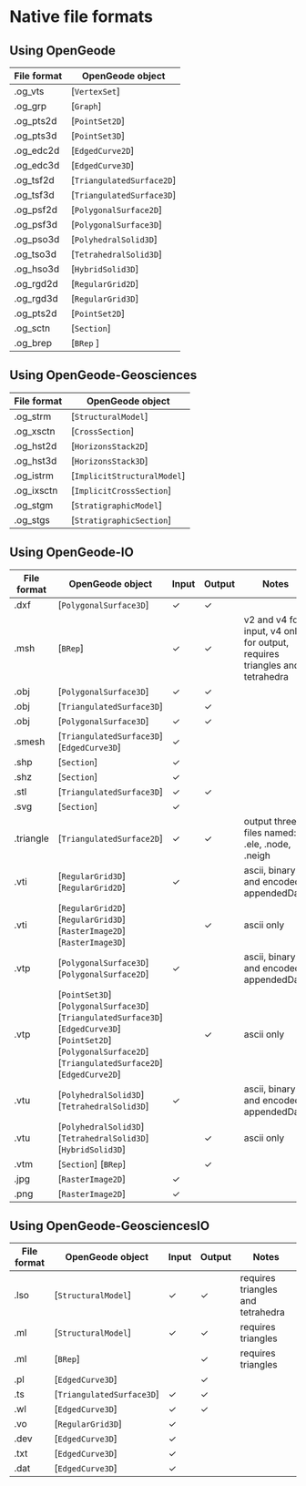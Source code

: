 <script setup>
import CodeExample from '/components/CodeExample.vue'
</script>

# Native file formats

## Using OpenGeode

<!-- @include: ./links.md -->

| File format | OpenGeode object          |
| ----------- | ------------------------- |
| .og_vts     | [`VertexSet`]             |
| .og_grp     | [`Graph`]                 |
| .og_pts2d   | [`PointSet2D`]            |
| .og_pts3d   | [`PointSet3D`]            |
| .og_edc2d   | [`EdgedCurve2D`]          |
| .og_edc3d   | [`EdgedCurve3D`]          |
| .og_tsf2d   | [`TriangulatedSurface2D`] |
| .og_tsf3d   | [`TriangulatedSurface3D`] |
| .og_psf2d   | [`PolygonalSurface2D`]    |
| .og_psf3d   | [`PolygonalSurface3D`]    |
| .og_pso3d   | [`PolyhedralSolid3D`]     |
| .og_tso3d   | [`TetrahedralSolid3D`]    |
| .og_hso3d   | [`HybridSolid3D`]         |
| .og_rgd2d   | [`RegularGrid2D`]         |
| .og_rgd3d   | [`RegularGrid3D`]         |
| .og_pts2d   | [`PointSet2D`]            |
| .og_sctn    | [`Section`]               |
| .og_brep    | [`BRep` ]                 |

## Using OpenGeode-Geosciences

| File format | OpenGeode object            |
| ----------- | --------------------------- |
| .og_strm    | [`StructuralModel`]         |
| .og_xsctn   | [`CrossSection`]            |
| .og_hst2d   | [`HorizonsStack2D`]         |
| .og_hst3d   | [`HorizonsStack3D`]         |
| .og_istrm   | [`ImplicitStructuralModel`] |
| .og_ixsctn  | [`ImplicitCrossSection`]    |
| .og_stgm    | [`StratigraphicModel`]      |
| .og_stgs    | [`StratigraphicSection`]    |

## Using OpenGeode-IO

| File format | OpenGeode object                                                                                                                                                  | Input | Output | Notes                                                                      |
| ----------- | ----------------------------------------------------------------------------------------------------------------------------------------------------------------- | ----- | ------ | -------------------------------------------------------------------------- |
| .dxf        | [`PolygonalSurface3D`]                                                                                                                                            | ✓     | ✓      |                                                                            |
| .msh        | [`BRep`]                                                                                                                                                          | ✓     | ✓      | v2 and v4 for input, v4 only for output, requires triangles and tetrahedra |
| .obj        | [`PolygonalSurface3D`]                                                                                                                                            | ✓     | ✓      |                                                                            |
| .obj        | [`TriangulatedSurface3D`]                                                                                                                                         |       | ✓      |                                                                            |
| .obj        | [`PolygonalSurface3D`]                                                                                                                                            | ✓     | ✓      |                                                                            |
| .smesh      | [`TriangulatedSurface3D`] [`EdgedCurve3D`]                                                                                                                        | ✓     |        |                                                                            |
| .shp        | [`Section`]                                                                                                                                                       | ✓     |        |                                                                            |
| .shz        | [`Section`]                                                                                                                                                       | ✓     |        |                                                                            |
| .stl        | [`TriangulatedSurface3D`]                                                                                                                                         | ✓     | ✓      |                                                                            |
| .svg        | [`Section`]                                                                                                                                                       | ✓     |        |                                                                            |
| .triangle   | [`TriangulatedSurface2D`]                                                                                                                                         | ✓     | ✓      | output three files named: .ele, .node, .neigh                              |
| .vti        | [`RegularGrid3D`] [`RegularGrid2D`]                                                                                                                               | ✓     |        | ascii, binary and encoded appendedData                                     |
| .vti        | [`RegularGrid2D`] [`RegularGrid3D`] [`RasterImage2D`] [`RasterImage3D`]                                                                                           |       | ✓      | ascii only                                                                 |
| .vtp        | [`PolygonalSurface3D`] [`PolygonalSurface2D`]                                                                                                                     | ✓     |        | ascii, binary and encoded appendedData                                     |
| .vtp        | [`PointSet3D`] [`PolygonalSurface3D`] [`TriangulatedSurface3D`] [`EdgedCurve3D`] [`PointSet2D`] [`PolygonalSurface2D`] [`TriangulatedSurface2D`] [`EdgedCurve2D`] |       | ✓      | ascii only                                                                 |
| .vtu        | [`PolyhedralSolid3D`] [`TetrahedralSolid3D`]                                                                                                                      | ✓     |        | ascii, binary and encoded appendedData                                     |
| .vtu        | [`PolyhedralSolid3D`] [`TetrahedralSolid3D`] [`HybridSolid3D`]                                                                                                    |       | ✓      | ascii only                                                                 |
| .vtm        | [`Section`] [`BRep`]                                                                                                                                              |       | ✓      |                                                                            |
| .jpg        | [`RasterImage2D`]                                                                                                                                                 | ✓     |        |                                                                            |
| .png        | [`RasterImage2D`]                                                                                                                                                 | ✓     |        |                                                                            |

## Using OpenGeode-GeosciencesIO

| File format | OpenGeode object          | Input | Output | Notes                             |
| ----------- | ------------------------- | ----- | ------ | --------------------------------- |
| .lso        | [`StructuralModel`]       | ✓     | ✓      | requires triangles and tetrahedra |
| .ml         | [`StructuralModel`]       | ✓     | ✓      | requires triangles                |
| .ml         | [`BRep`]                  |       | ✓      | requires triangles                |
| .pl         | [`EdgedCurve3D`]          |       | ✓      |                                   |
| .ts         | [`TriangulatedSurface3D`] | ✓     | ✓      |                                   |
| .wl         | [`EdgedCurve3D`]          | ✓     | ✓      |                                   |
| .vo         | [`RegularGrid3D`]         | ✓     |        |                                   |
| .dev        | [`EdgedCurve3D`]          | ✓     |        |                                   |
| .txt        | [`EdgedCurve3D`]          | ✓     |        |                                   |
| .dat        | [`EdgedCurve3D`]          | ✓     |        |                                   |

